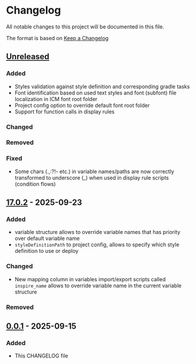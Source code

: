 # Changelog

All notable changes to this project will be documented in this file.

The format is based on [Keep a Changelog](https://keepachangelog.com/en/1.1.0/)

## [Unreleased]

### Added

- Styles validation against style definition and corresponding gradle tasks
- Font identification based on used text styles and font (subfont) file localization in ICM font root folder
- Project config option to override default font root folder
- Support for function calls in display rules

### Changed

### Removed

### Fixed
- Some chars (.,:?!- etc.) in variable names/paths are now correctly transformed to underscore (_) when used in display rule scripts (condition flows) 

## [17.0.2] - 2025-09-23

### Added
- variable structure allows to override variable names that has priority over default variable name
- `styleDefinitionPath` to project config, allows to specify which style definition to use or deploy

### Changed
- New mapping column in variables import/export scripts called `inspire_name` allows to override variable name in the current variable structure  

### Removed

## [0.0.1] - 2025-09-15

### Added

- This CHANGELOG file

[unreleased]: https://github.com/quadient/migration-stack/compare/v17.0.2...HEAD
[17.0.2]: https://github.com/quadient/migration-stack/releases/tag/v17.0.2
[0.0.1]: https://github.com/quadient/migration-stack/releases/tag/v0.0.1
